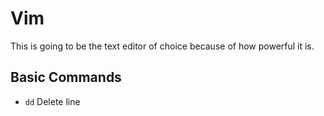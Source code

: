 # Vim

This is going to be the text editor of choice because of how powerful it is.

## Basic Commands

* `dd` Delete line
